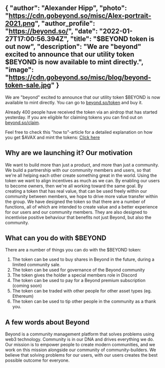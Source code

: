 {
  "author": "Alexander Hipp",
  "photo": "https://cdn.gobeyond.so/misc/Alex-portrait-2021.png",
  "author_profile": "https://beyond.so/",
  "date": "2022-01-27T17:00:56.394Z",
  "title": "$BEYOND token is out now",
  "description": "We are "beyond" excited to announce that our utility token $BEYOND is now available to mint directly.",
  "image": "https://cdn.gobeyond.so/misc/blog/beyond-token-sale.jpg"
}
---

We are "beyond" excited to announce that our utility token $BEYOND is now available to mint directly. You can go to [beyond.so/token](https://beyond.so/token) and buy it.

Already 400 people have received the token via an airdrop that has started yesterday. If you are eligible for claiming tokens you can find out on [beyond.so/claim](https://beyond.so/claim).

Feel free to check this "how to"-article for a detailed explanation on how you get $AVAX and mint the tokens:
[Click here](https://beyondso.slite.com/app/channels/d7iOKz6AvE/notes/SeyG6NrEIPA5VA)

## Why are we launching it? Our motivation

We want to build more than just a product, and more than just a community. We build a partnership with our community members and users, so that we're all helping each other create something great in the world.
Using the token we want to align incentives as much as we can. By enabling our users to become owners, then we're all working toward the same goal. By creating a token that has real value, that can be used freely within our community between members, we hope to drive more value transfer within the group.
We have designed the token so that there are a number of functions, all of which are intended to create value and a better experience for our users and our community members. They are also designed to incentivise positive behaviour that benefits not just Beyond, but also the community.

## What can you do with $BEYOND

There are a number of things you can do with the $BEYOND token:
1. The token can be used to buy shares in Beyond in the future, during a limited community sale.
1. The token can be used for governance of the Beyond community
1. The token gives the holder a special members role in Discord
1. The token can be used to pay for a Beyond premium subscription (coming soon)
1. The token can be traded with other people for other asset types (eg. Ethereum)
1. The token can be used to tip other people in the community as a thank you.

## A few words about Beyond

Beyond is a community management platform that solves problems using web3 technology. Community is in our DNA and drives everything we do.
Our mission is to empower people to create modern communities, and we work on this mission alongside our community of community-builders. We believe that solving problems for our users, with our users creates the best possible outcome for everyone.